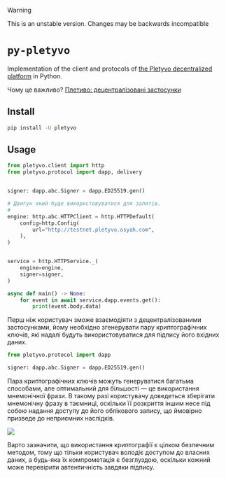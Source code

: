 > [!WARNING] 
> This is an unstable version. Changes may be backwards incompatible

# `py-pletyvo`

Implementation of the client and protocols of [the Pletyvo decentralized platform](https://pletyvo.osyah.com/) in Python.

Чому це важливо? [Плетиво: децентралізовані застосунки](https://osyah.com/stattya/pletyvo-detsentralizovani-zastosunky/)

## Install

```bash
pip install -U pletyvo
```

## Usage

```py
from pletyvo.client import http
from pletyvo.protocol import dapp, delivery


signer: dapp.abc.Signer = dapp.ED25519.gen()

# Двигун який буде використовуватися для запитів.
# 
engine: http.abc.HTTPClient = http.HTTPDefault(
    config=http.Config(
        url="http://testnet.pletyvo.osyah.com",
    ),
)


service = http.HTTPService._(
    engine=engine,
    signer=signer,
)

async def main() -> None:
    for event in await service.dapp.events.get():
        print(event.body.data)
```

Перш ніж користувач зможе взаємодіяти з децентралізованими застосунками, йому необхідно згенерувати пару криптографічних ключів, які надалі будуть використовуватися для підпису його вхідних даних.

```py
from pletyvo.protocol import dapp

signer: dapp.abc.Signer = dapp.ED25519.gen()
```

Пара криптографічних ключів можуть генеруватися багатьма способами, але оптимальний для більшості — це використання мнемонічної фрази. В такому разі користувачу доведеться зберігати мнемонічну фразу в таємниці, оскільки її розкриття іншим несе під собою надання доступу до його облікового запису, що ймовірно призведе до неприємних наслідків.

![](docs/service-graph.svg)

Варто зазначити, що використання криптографії є цілком безпечним методом, тому що тільки користувач володіє доступом до власних даних, а будь-яка їх компрометація є безглуздою, оскільки кожний може перевірити автентичність завдяки підпису.
